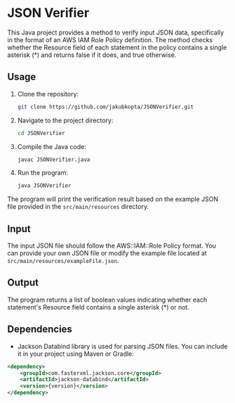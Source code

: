 # JSON Verifier

This Java project provides a method to verify input JSON data, specifically in the format of an AWS IAM Role Policy definition. The method checks whether the Resource field of each statement in the policy contains a single asterisk (*) and returns false if it does, and true otherwise.

## Usage

1. Clone the repository:

    ```bash
    git clone https://github.com/jakubkopta/JSONVerifier.git
    ```
2. Navigate to the project directory:

    ```bash
    cd JSONVerifier
    ```

3. Compile the Java code:

    ```bash
    javac JSONVerifier.java
    ```

4. Run the program:

    ```bash
    java JSONVerifier
    ```

The program will print the verification result based on the example JSON file provided in the `src/main/resources` directory.

## Input

The input JSON file should follow the AWS::IAM::Role Policy format. You can provide your own JSON file or modify the example file located at `src/main/resources/exampleFile.json`.

## Output

The program returns a list of boolean values indicating whether each statement's Resource field contains a single asterisk (*) or not.

## Dependencies

- Jackson Databind library is used for parsing JSON files. You can include it in your project using Maven or Gradle:

```xml
<dependency>
    <groupId>com.fasterxml.jackson.core</groupId>
    <artifactId>jackson-databind</artifactId>
    <version>{version}</version>
</dependency>
